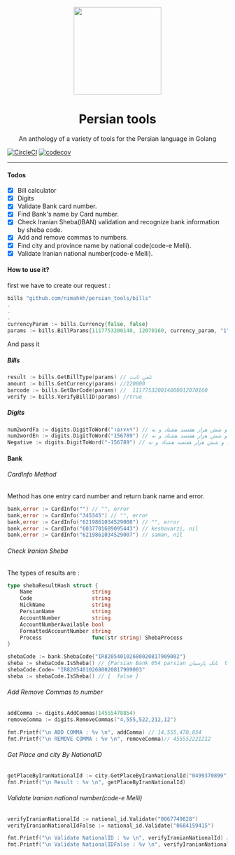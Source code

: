 <div align="center">
	<p align="center">
		<img src="https://raw.githubusercontent.com/persian-tools/persian-tools/master/images/logo.png" width="200" />
	</p>
	<h1 align="center">Persian tools</h1>
	<p align="center">An anthology of a variety of tools for the Persian language in Golang</p>
</div>

[![CircleCI](https://circleci.com/gh/circleci/circleci-docs.svg?style=svg)](https://circleci.com/gh/circleci/circleci-docs)
[![codecov](https://codecov.io/gh/persian-tools/go-persian-tools/branch/master/graph/badge.svg?token=7D038RFAP9)](https://codecov.io/gh/persian-tools/go-persian-tools)

<hr />

#### Todos

- [x] Bill calculator
- [x] Digits
- [x] Validate Bank card number.
- [x] Find Bank's name by Card number.
- [X] Check Iranian Sheba(IBAN) validation and recognize bank information by sheba code.
- [X] Add and remove commas to numbers.
- [X] Find city and province name by national code(code-e Melli).
- [X] Validate Iranian national number(code-e Melli).

#### How to use it?

first we have to create our request :

```go
bills "github.com/nimahkh/persian_tools/bills"
.
.
.
currencyParam := bills.Currency{false, false}
params := bills.BillParams{1117753200140, 12070160, currency_param, "1"}
```

And pass it

##### Bills

```go
result := bills.GetBillType(params) // تلفن ثابت 
amount := bills.GetCurrency(params) //120000
barcode := bills.GetBarCode(params) //  111775320014000012070160
verify := bills.VerifyBillID(params) //true

```

##### Digits

```go
num2wordFa := digits.DigitToWord("۱۵۶۷۸۹") // صد پنجاه و شش هزار هفتصد هشتاد و نه 
num2wordEn := digits.DigitToWord("156789") // صد پنجاه و شش هزار هفتصد هشتاد و نه 
Negative := digits.DigitToWord("-156789") // منفی صد پنجاه و شش هزار هفتصد هشتاد و نه 
```

#### Bank

###### CardInfo Method

Method has one entry card number and return bank name and error.

```go
bank,error := CardInfo("") // "", error
bank,error := CardInfo("345345") // "", error
bank,error := CardInfo("6219861034529008") // "", error
bank,error := CardInfo("6037701689095443") // keshavarzi, nil
bank,error := CardInfo("6219861034529007") // saman, nil

```

###### Check Iranian Sheba
The types of results are :

```go
type shebaResultHash struct {
	Name                   string
	Code                   string
	NickName               string
	PersianName            string
	AccountNumber          string
	AccountNumberAvailable bool
	FormattedAccountNumber string
	Process                func(str string) ShebaProcess
}
```

```go
shebaCode := bank.ShebaCode{"IR820540102680020817909002"}
sheba := shebaCode.IsSheba() // {Parsian Bank 054 parsian بانک پارسیان  true  0x4c69f0}
shebaCode.Code= "IR820540102680020817909003"
sheba := shebaCode.IsSheba() // {  false }
```

###### Add Remove Commas to number

```go
addComma := digits.AddCommas(14555478854)
removeComma := digits.RemoveCommas("4,555,522,212,12")

fmt.Printf("\n ADD COMMA : %v \n", addComma) // 14,555,478,854 
fmt.Printf("\n REMOVE COMMA : %v \n", removeComma)// 455552221212 
```

###### Get Place and city By NationalID
```go
getPlaceByIranNationalId := city.GetPlaceByIranNationalId("0499370899")
fmt.Printf("\n Result : %v \n", getPlaceByIranNationalId)

```

###### Validate Iranian national number(code-e Melli)
```go
verifyIranianNationalId := national_id.Validate("0067749828")
verifyIranianNationalIdFalse := national_id.Validate("0684159415")

fmt.Printf("\n Validate NationalID : %v \n", verifyIranianNationalId) // true
fmt.Printf("\n Validate NationalIDFalse : %v \n", verifyIranianNationalIdFalse) // false
```